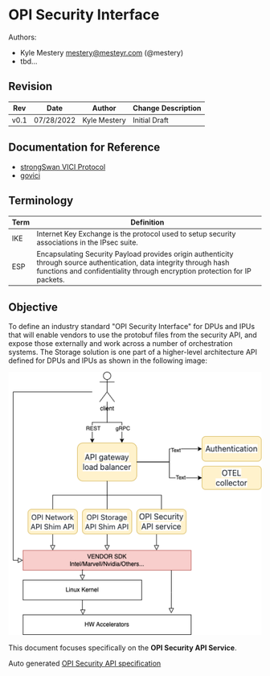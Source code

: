 # OPI Security Interface

Authors:

* Kyle Mestery <mestery@mesteyr.com> (@mestery)
* tbd...

## Revision

| Rev  | Date           |  Author             | Change Description                |
|:----:|:--------------:|:-------------------:|-----------------------------------|
| v0.1 |   07/28/2022   | Kyle Mestery        | Initial Draft                     |

## Documentation for Reference

* [strongSwan VICI Protocol](https://www.strongswan.org/apidoc/md_src_libcharon_plugins_vici_README.html)
* [govici](https://github.com/strongswan/govici)

## Terminology

| Term              | Definition                                       |
|-------------------|--------------------------------------------------|
| IKE               | Internet Key Exchange is the protocol used to setup security associations in the IPsec suite. |
| ESP               | Encapsulating Security Payload provides origin authenticity through source authentication, data integrity through hash functions and confidentiality through encryption protection for IP packets. |

## Objective

To define an industry standard "OPI Security Interface" for DPUs and IPUs that
will enable vendors to use the protobuf files from the security API, and expose
those externally and work across a number of orchestration systems. The Storage
solution is one part of a higher-level architecture API defined for DPUs and
IPUs as shown in the following image:

![OPI Common APIs and SHIM abstraction layer](../doc/images/API-GW-Layers.png/)

This document focuses specifically on the **OPI Security API Service**.

Auto generated [OPI Security API specification](proto/autogen.md)
